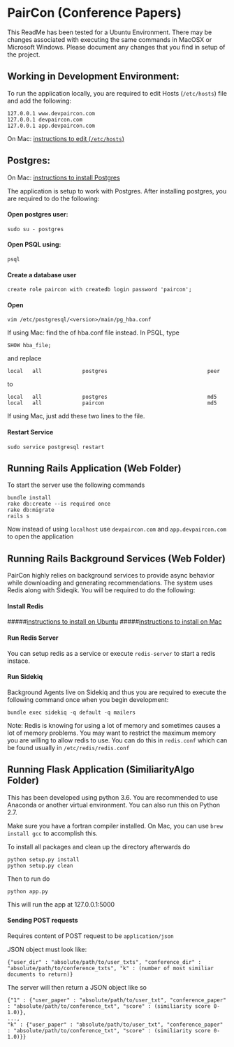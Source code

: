 # PairCon (Conference Papers)

This ReadMe has been tested for a Ubuntu Environment. There may be changes associated with executing the same commands in MacOSX or Microsoft Windows. 
Please document any changes that you find in setup of the project. 
## Working in Development Environment:

To run the application locally, you are required to edit Hosts (```/etc/hosts```) file and add the following:
```
127.0.0.1 www.devpaircon.com
127.0.0.1 devpaircon.com
127.0.0.1 app.devpaircon.com
```

On Mac: [instructions to edit (```/etc/hosts```)](http://www.imore.com/how-edit-your-macs-hosts-file-and-why-you-would-want)

## Postgres:

On Mac: [instructions to install Postgres](https://launchschool.com/blog/how-to-install-postgresql-on-a-mac)

The application is setup to work with Postgres. After installing postgres, you are required to do the following:

#### Open postgres user:
```
sudo su - postgres
```
#### Open PSQL using:
```
psql
```

#### Create a database user
```
create role paircon with createdb login password 'paircon';
```
#### Open
```
vim /etc/postgresql/<version>/main/pg_hba.conf
```
If using Mac: find the of hba.conf file instead. In PSQL, type
```
SHOW hba_file;
```

and replace

```
local   all             postgres                                peer
```

to

```
local   all             postgres                                md5
local   all             paircon                                 md5
```
If using Mac, just add these two lines to the file. 

#### Restart Service
```
sudo service postgresql restart
```

## Running Rails Application (Web Folder)
To start the server use the following commands
```
bundle install
rake db:create --is required once
rake db:migrate
rails s
```

Now instead of using ```localhost``` use ```devpaircon.com``` and ```app.devpaircon.com``` to open the application

## Running Rails Background Services (Web Folder)
PairCon highly relies on background services to provide async behavior while downloading and generating recommendations.
The system uses Redis along with Sideqik. You will be required to do the following:

#### Install Redis
#####[instructions to install on Ubuntu](https://www.digitalocean.com/community/tutorials/how-to-install-and-configure-redis-on-ubuntu-16-04)
#####[instructions to install on Mac](https://medium.com/@petehouston/install-and-config-redis-on-mac-os-x-via-homebrew-eb8df9a4f298#.pdgap142h)

#### Run Redis Server
You can setup redis as a service or execute ```redis-server``` to start a redis instace. 
#### Run Sidekiq
Background Agents live on Sidekiq and thus you are required to execute the following command once when you begin development:

```
bundle exec sidekiq -q default -q mailers
```

Note: Redis is knowing for using a lot of memory and sometimes causes a lot of memory problems. You may want to restrict the maximum memory you are 
willing to allow redis to use. You can do this in ```redis.conf``` which can be found usually in ```/etc/redis/redis.conf```

## Running Flask Application (SimiliarityAlgo Folder)
This has been developed using python 3.6. You are recommended to use Anaconda or another virtual environment. You can also run this on Python 2.7. 

Make sure you have a fortran compiler installed. On Mac, you can use `brew install gcc` to accomplish this. 

To install all packages and clean up the directory afterwards do
```
python setup.py install
python setup.py clean
```

Then to run do
```
python app.py
```

This will run the app at 127.0.0.1:5000

#### Sending POST requests
Requires content of POST request to be `application/json`

JSON object must look like:
```
{"user_dir" : "absolute/path/to/user_txts", "conference_dir" : "absolute/path/to/conference_txts", "k" : (number of most similiar documents to return)}
```

The server will then return a JSON object like so
```
{"1" : {"user_paper" : "absolute/path/to/user_txt", "conference_paper" : "absolute/path/to/conference_txt", "score" : (similiarity score 0-1.0)},
...,
"k" : {"user_paper" : "absolute/path/to/user_txt", "conference_paper" : "absolute/path/to/conference_txt", "score" : (similiarity score 0-1.0)}}
```
